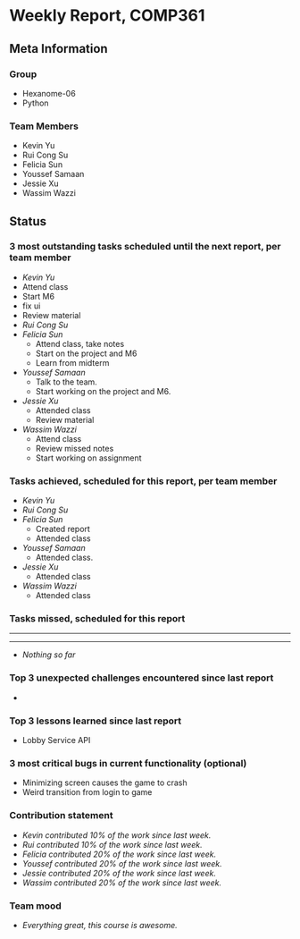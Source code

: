 # Weekly Report, COMP361

## Meta Information

### Group

* Hexanome-06
* Python

### Team Members

* Kevin Yu
* Rui Cong Su
* Felicia Sun
* Youssef Samaan
* Jessie Xu
* Wassim Wazzi

## Status

### 3 most outstanding tasks scheduled until the next report, per team member

* *Kevin Yu*
 * Attend class
 * Start M6
 * fix ui
 * Review material
* *Rui Cong Su*
* *Felicia Sun*
  * Attend class, take notes
  * Start on the project and M6
  * Learn from midterm
* *Youssef Samaan*
  * Talk to the team.
  * Start working on the project and M6.
* *Jessie Xu* 
  * Attended class
  * Review material
* *Wassim Wazzi*
  * Attend class
  * Review missed notes
  * Start working on assignment

### Tasks achieved, scheduled for this report, per team member

* *Kevin Yu*
* *Rui Cong Su*
* *Felicia Sun*
  * Created report
  * Attended class
* *Youssef Samaan*
  * Attended class.
* *Jessie Xu*
  * Attended class
* *Wassim Wazzi*
  * Attended class  

### Tasks missed, scheduled for this report

---

---

* *Nothing so far*

### Top 3 unexpected challenges encountered since last report

* 

### Top 3 lessons learned since last report

* Lobby Service API

### 3 most critical bugs in current functionality (optional)

* Minimizing screen causes the game to crash
* Weird transition from login to game

### Contribution statement

* *Kevin contributed 10% of the work since last week.*
* *Rui contributed 10% of the work since last week.*
* *Felicia contributed 20% of the work since last week.*
* *Youssef contributed 20% of the work since last week.*
* *Jessie contributed 20% of the work since last week.*
* *Wassim contributed 20% of the work since last week.*

### Team mood

* *Everything great, this course is awesome.*
